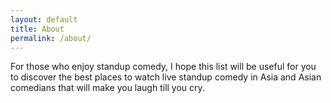 ```yaml
---
layout: default
title: About
permalink: /about/
---
```


For those who enjoy standup comedy, I hope this list will be useful for you to discover the best places to watch live standup comedy in Asia and Asian comedians that will make you laugh till you cry.